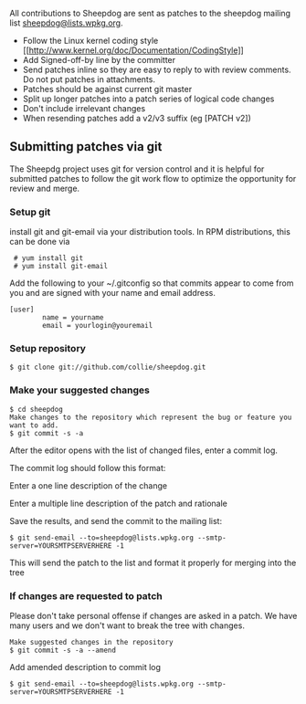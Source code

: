 All contributions to Sheepdog are sent as patches to the sheepdog mailing list <sheepdog@lists.wpkg.org>.

* Follow the Linux kernel coding style [[http://www.kernel.org/doc/Documentation/CodingStyle]]
* Add Signed-off-by line by the committer
* Send patches inline so they are easy to reply to with review comments. Do not put patches in attachments.
* Patches should be against current git master
* Split up longer patches into a patch series of logical code changes
* Don't include irrelevant changes
* When resending patches add a v2/v3 suffix (eg [PATCH v2])

## Submitting patches via git

The Sheepdg project uses git for version control and it is helpful for submitted patches to follow the git work flow to optimize the opportunity for review and merge.

### Setup git

install git and git-email via your distribution tools. In RPM distributions, this can be done via
```
 # yum install git
 # yum install git-email
```
Add the following to your ~/.gitconfig so that commits appear to come from you and are signed with your name and email address.
```
[user]
        name = yourname
        email = yourlogin@youremail
```

### Setup repository

```
$ git clone git://github.com/collie/sheepdog.git
```

### Make your suggested changes

```
$ cd sheepdog
Make changes to the repository which represent the bug or feature you want to add.
$ git commit -s -a
```
After the editor opens with the list of changed files, enter a commit log.

The commit log should follow this format:

Enter a one line description of the change

<enter>

Enter a multiple line description of the patch and rationale

Save the results, and send the commit to the mailing list:
```
$ git send-email --to=sheepdog@lists.wpkg.org --smtp-server=YOURSMTPSERVERHERE -1
```
This will send the patch to the list and format it properly for merging into the tree

### If changes are requested to patch

Please don't take personal offense if changes are asked in a patch. We have many users and we don't want to break the tree with changes.
```
Make suggested changes in the repository
$ git commit -s -a --amend
```
Add amended description to commit log
```
$ git send-email --to=sheepdog@lists.wpkg.org --smtp-server=YOURSMTPSERVERHERE -1
```
